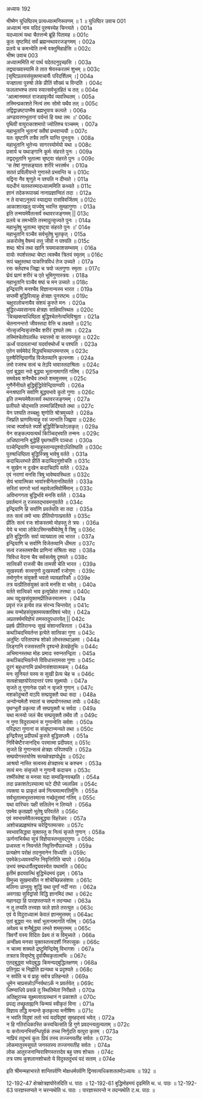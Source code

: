 अध्यायः 192

भीष्मेण युधिष्ठिरम् प्रत्यध्यात्मनिरूपणम् ॥ 1 ॥
युधिष्ठिर उवाच 	001  
अध्यात्मं नाम यदिदं पुरुषस्येह चिन्त्यते ।	001a  
यदध्यात्मं यथा चैतत्तन्मे ब्रूहि पितामह ॥	001c  
कुतः सृष्टमिदं सर्वं ब्रह्मन्स्थावरजङ्गमम् ।	002a  
प्रलये च कमभ्येति तन्मे वक्तुमिहार्हसि ॥	002c  
भीष्म उवाच 	003  
अध्यात्ममिति मां पार्थ यदेतदनुपृच्छसि ।	003a  
तद्व्याख्यास्यामि ते तात श्रेयस्करतमं शुभम् ॥	003c  
[सृष्टिप्रलयसंयुक्तमाचार्यैः परिदर्शितम् ।]	004a  
यज्ज्ञात्वा पुरुषो लेके प्रीतिं सौख्यं च विन्दति ।	004c  
फललाभश्च तस्य स्यात्सर्वभूतहितं च तत् ॥	004e  
\'आत्मानममलं राजन्नावृत्यैवं व्यवस्थितम् ।	005a  
तस्मिन्प्रकाशते नित्यं तमः सोमो यथैव तत् ॥	005c  
तद्विद्वान्नष्टपाप्मैष ब्रह्मभूयाय कल्पते ।	006a  
अण्डावरणभूतानां पर्यन्तं हि यथा तमः ॥\'	006c  
पृथिवी वायुराकाशमापो ज्योतिश्च पञ्चमम् ।	007a  
महाभूतानि भूतानां सर्वेषां प्रभवाप्ययौ ॥	007c  
यतः सृष्टानि तत्रैव तानि यान्ति पुनःपुनः ।	008a  
महाभूतानि भूतेभ्यः सागरस्योर्मयो यथा ॥	008c  
प्रसार्य च यथाङ्गानि कूर्मः संहरते पुनः ।	009a  
तद्वद्भूतानि भूतात्मा सृष्ट्वा संहरते पुनः ॥	009c  
\'स तेषां गुणसङ्घातः शरीरे भरतर्षभ ।	010a  
सततं प्रविलीयन्ते गुणास्ते प्रभवन्ति च ॥	010c  
यद्विना नैव शृणुते न पश्यति न दीप्यते ।	011a  
यदधीनं यतस्तस्मादध्यात्ममिति कथ्यते ॥	011c  
ज्ञानं तदेकरूपाख्यं नानाप्रज्ञान्वितं तदा ।	012a  
न ते वाचाऽनुरूपं स्याद्यया रासविवर्जितम् ॥	012c  
आकाशात्खलु याज्येषु भवन्ति सुमहागुणाः ।	013a  
इति तन्मयमेवैतत्सर्वं स्थावरजङ्गमम् ||	013c  
प्रलये च तमभ्येति तस्मादुत्सृज्यते पुनः ।	014a  
महाभूतेषु भूतात्मा सृष्ट्वा संहरते पुनः ॥\'	014e  
महाभूतानि पञ्चैव सर्वभूतेषु भूतकृत् ।	015a  
अकरोत्तेषु वैषम्यं तत्तु जीवो न पश्यति ॥	015c  
शब्दः श्रोत्रं तथा खानि त्रयमाकाशसम्भवम् ।	016a  
वायोः स्पर्शस्तथा चेष्टा त्वक्चैव त्रितयं स्मृतम् ॥	016c  
रूपं चक्षुस्तथा पाकस्त्रिविधं तेज उच्यते ।	017a  
रसः क्लेदश्च जिह्वा च त्रयो जलगुणाः स्मृताः ॥	017c  
घ्रेयं घ्राणं शरीरं च एते भूमिगुणास्त्रयः ।	018a  
महाभूतानि पञ्चैव षष्ठं च मन उच्यते ॥	018c  
इन्द्रियाणि मनश्चैव विज्ञानान्यस्य भारत ।	019a  
सप्तमी बुद्धिरित्याहुः क्षेत्रज्ञः पुनरष्टमः ॥	019c  
चक्षुरालोचनायैव संशयं कुरुते मनः ।	020a  
बुद्धिरध्यवसानाय क्षेत्रज्ञः साक्षिवत्स्थितः ॥	020c  
\'चिच्छक्त्याधिष्ठिता बुद्धिश्चेतनेत्यभिविश्रुता ।	021a  
चेतनानन्तरो जीवस्तदा वेत्ति च लक्ष्यते ॥	021c  
नोत्सृजन्विसृजंश्चैव शरीरं दृश्यते तमः ।	022a  
तस्मिंश्चेतोपलब्धिः स्यात्तमो वा सारयन्त्युत ॥	022c  
ऊर्ध्वं पादतलाभ्यां यदर्वाक्चोर्ध्वं च पश्यति ।	023a  
एतेन सर्वमेवेदं विद्ध्यभिव्याप्तमन्तरम् ॥	023c  
पुरुषैरिन्द्रियाणीह विजेतव्यानि कृत्स्नशः ।	024a  
तमो रजश्च सत्वं च तेऽपि भावास्तदाश्रिताः ॥	024c  
एतां बुद्ध्वा नरो बुद्ध्या भूतानामागतिं गतिम् ।	025a  
समवेक्ष्य शनैश्चैव लभते शममुत्तमम् ॥	025c  
गुणैर्नेनीयते बुद्धिर्बुद्धिरेवेन्द्रियाण्यपि ।	026a  
मनःषष्ठानि सर्वाणि बुद्ध्यभावे कुतो गुणाः ॥	026c  
इति तन्मयमेवैतत्सर्वं स्थावरजङ्गमम् ।	027a  
प्रलीयते चोद्भवति तस्मान्निर्दिश्यते तथा ॥	027c  
येन पश्यति तच्चक्षुः शृणोति श्रोत्रमुच्यते ।	028a  
जिघ्रति घ्राणमित्याहू रसं जानाति जिह्वया ॥	028c  
त्वचा स्पर्शयते स्पर्शं बुद्धिर्विक्रियतेऽसकृत् ।	029a  
येन सङ्कल्पयत्यर्थं किञ्चिद्भवति तन्मनः ॥	029c  
अधिष्ठानानि बुद्धेर्हि पृथगर्थानि पञ्चधा ।	030a  
पञ्चेन्द्रियाणि यान्याहुस्तान्यदृश्योऽधितिष्ठति ॥	030c  
पुरुषाधिष्ठिता बुद्धिस्त्रिषु भावेषु वर्तते ।	031a  
कदाचिल्लभते प्रीतिं कदाचिदनुशोचति ॥	031c  
न सुखेन न दुःखेन कदाचिदपि वर्तते ।	032a  
एवं नराणां मनसि त्रिषु भावेष्ववस्थिता ॥	032c  
सेयं भावात्मिका भावांस्त्रीनेतानतिवर्तते ।	033a  
सरितां सागरो भर्ता महावेलामिवोर्मिमान् ॥	033c  
अविभागगता बुद्धिर्भावे मनसि वर्तते ।	034a  
प्रवर्तमानं तु रजस्तद्भावमनुवर्तते ॥	034c  
इन्द्रियाणि हि सर्वाणि प्रवर्तयति सा तदा ।	035a  
ततः सत्वं तमो भावः प्रीतियोगात्प्रवर्तते ॥	035c  
प्रीतिः सत्वं रजः शोकस्तमो मोहस्तु ते त्रयः ।	036a  
येये च भावा लोकेऽस्मिन्सर्वेष्वेतेषु वै त्रिषु ॥	036c  
इति बुद्धिगतिः सर्वा व्याख्याता तव भारत ।	037a  
इन्द्रियाणि च सर्वाणि विजेतव्यानि धीमता ॥	037c  
सत्वं रजस्तमश्चैव प्राणिनां संश्रिताः सदा ।	038a  
त्रिविधा वेदना चैव सर्वसत्वेषु दृश्यते ॥	038c  
सात्विकी राजसी चैव तामसी चेति भारत ।	039a  
सुखस्पर्शः सत्त्वगुणो दुःखस्पर्शो रजोगुणः ।	039c  
तमोगुणेन संयुक्तौ भवतो व्यावहारिकौ ॥	039e  
तत्र यत्प्रीतिसंयुक्तं काये मनसि वा भवेत् ।	040a  
वर्तते सात्विको भाव इत्युपेक्षेत तत्तथा ॥	040c  
अथ यद्दुःखसंयुक्तमप्रीतिकरमात्मनः ।	041a  
प्रवृत्तं रज इत्येव तन्न संरभ्य चिन्तयेत् ॥	041c  
अथ यन्मोहसंयुक्तमव्यक्तविषयं भवेत् ।	042a  
अप्रतर्क्यमविज्ञेयं तमस्तदुपधारयेत् ||	042c  
प्रहर्षः प्रीतिरानन्दः सुखं संशान्तचित्तता ।	043a  
कथञ्चिदभिवर्तन्त इत्येते सात्विका गुणा ॥	043c  
अतुष्टिः परितापश्च शोको लोभस्तथाऽक्षमा ।	044a  
लिङ्गानि रजसस्तानि दृश्यन्ते हेत्वहेतुभिः ॥	044c  
अभिमानस्तथा मोहः प्रमादः स्वप्नतन्द्रिता ।	045a  
कथञ्चिदभिवर्तन्ते विविधास्तामसा गुणाः ॥	045c  
दूरगं बहुधागामि प्रार्थनासंशयात्मकम् ।	046a  
मनः सुनियतं यस्य स सुखी प्रेत्य चेह च ॥	046c  
सत्वक्षेत्रज्ञयोरेतदन्तरं पश्य सूक्ष्मयोः ।	047a  
सृजते तु गुणानेक एको न सृजते गुणान् ॥	047c  
मशकोदुम्बरौ वाऽपि सम्प्रयुक्तौ यथा सदा ।	048a  
अन्योन्यमेतौ स्यातां च सम्प्रयोगस्तथा तयोः ॥	048c  
पृथग्भूतौ प्रकृत्या तौ सम्प्रयुक्तौ च सर्वदा ।	049a  
यथा मत्स्यो जलं चैव सम्प्रयुक्तौ तथैव तौ ॥	049c  
न गुणा विदुरात्मानं स गुणान्वेत्ति सर्वशः ।	050a  
परिद्रष्टा गुणानां स संसृष्टान्मन्यते तथा ॥	050c  
इन्द्रियैस्तु प्रदीपार्थं कुरुते बुद्धिसप्तमैः ।	051a  
निर्विचेष्टैरजानद्भिः परमात्मा प्रदीपवत् ॥	051c  
सृजते हि गुणान्सत्वं क्षेत्रज्ञः परिपश्यति ।	052a  
सम्प्रयोगस्तयोरेष सत्वक्षेत्रज्ञयोर्ध्रुवः ॥	052c  
आश्रयो नास्ति सत्वस्य क्षेत्रज्ञस्य च कश्चन ।	053a  
सत्वं मनः संसृजते न गुणान्वै कदाचन ॥	053c  
रश्मींस्तेषां स मनसा यदा सम्यङ्नियच्छति ।	054a  
तदा प्रकाशतेऽस्यात्मा घटे दीपो ज्वलन्निव ॥	054c  
त्यक्त्वा यः प्राकृतं कर्म नित्यमात्मरतिर्मुनिः ।	055a  
सर्वभूतात्मभूस्तस्मात्स गच्छेदुत्तमां गतिम् ॥	055c  
यथा वारिचरः पक्षी सलिलेन न लिप्यते ।	056a  
एवमेव कृतप्रज्ञो भूतेषु परिवर्तते ॥	056c  
एवं स्वभावमेवैतत्स्वबुद्ध्या विहरेन्नरः ।	057a  
अशोचन्नप्रहृष्यंश्च चरेद्विगतमत्सरः ॥	057c  
स्वभावसिद्ध्या युक्तस्तु स नित्यं सृजते गुणान् ।	058a  
ऊर्णनाभिर्यथा सूत्रं विज्ञेयास्तन्तुवद्गुणाः ॥	058c  
प्रध्वस्ता न निवर्न्तते निवृत्तिर्नोपलभ्यते ।	059a  
प्रत्यक्षेण परोक्षं तदनुमानेन सिध्यति ॥	059c  
एवमेकेऽध्यवस्यन्ति निवृत्तिरिति चापरे ।	060a  
उभयं सम्प्रधार्यैतद्व्यवस्येत यथामति ॥	060c  
इतीमं हृदयग्रत्थिं बुद्धिभेदमयं दृढम् ।	061a  
विमुच्य सुखमासीत न शोचेच्छिन्नसंशयः ॥	061c  
मलिनाः प्राप्नुयुः शुद्धिं यथा पूर्णां नदीं नराः ।	062a  
अवगाह्य सुविद्वांसो विद्धि ज्ञानमिदं तथा ॥	062c  
महानद्या हि पारज्ञस्तप्यते न तदन्यथा ।	063a  
न तु तप्यति तत्त्वज्ञः फले ज्ञाते तरत्युत ॥	063c  
एवं ये विदुराध्यात्मं केवलं ज्ञानमुत्तमम् ॥	064ac  
एतां बुद्ध्वा नरः सर्वां भूतानामागतिं गतिम् ।	065a  
अवेक्ष्य च शनैर्बुद्ध्या लभते शममुत्तमम् ॥	065c  
त्रिवर्गो यस्य विदितः प्रेक्ष्य तं स विमुच्यते ।	066a  
अन्वीक्ष्य मनसा युक्तस्तत्त्वदर्शी निरुत्सुकः ॥	066c  
न चात्मा शक्यते द्रष्टुमिन्द्रियेषु विभागशः ।	067a  
तत्रतत्र विसृष्टेषु दुर्वार्येष्वकृतात्मभिः ॥	067c  
एतद्बुद्ध्वा भवेद्बुद्धः किमन्यद्बुद्धिलक्षणम् ।	068a  
प्रतिगृह्य च निह्नोति ह्यन्यथा च प्रदृश्यते ॥	068c  
न सर्पति च यं प्राहुः सर्वत्र प्रतिहन्यते ।	069a  
धूमेन चाप्रसन्नोऽग्निर्यथाऽर्कं न प्रवर्तयेत् ॥	069c  
धिष्ण्याधिपे प्रसन्ने तु स्थितिमेतां निरीक्षते ।	070a  
अतिक्षूराच्च सूक्ष्मत्वात्प्रस्थानं न प्रकाशते ॥	070c  
प्रपद्य तच्छ्रुताह्नानि चिन्मयं स्वीकृतं विना ।	071a  
विज्ञाय तद्धि मन्यन्ते कृतकृत्या मनीषिणः ॥	071c  
न भवति विदुषां ततो भयं यदविदुषां सुमहद्भयं भवेत् ।	072a  
न हि गतिरधिकास्ति कस्यचित्सति हि गुणे प्रवदन्त्यतुल्यताम् ॥	072c  
यः करोत्यनभिसन्धिपूर्वकं तच्च निर्णुदति यत्पुरा कृतम् ।	073a  
नाप्रियं तदुभयं कुतः प्रियं तस्य तज्जनयतीह सर्वतः ॥	073c  
लोकमातुरमसूयते जनस्तस्य तज्जनयतीह सर्वतः ।	074a  
लोक आतुरजनान्विराविणस्तत्तदेव बहु पश्य शोचतः ।	074c  
तत्र पश्य कुशलानशोचतो ये विदुस्तदुभयं पदं सताम् ॥ 	074e  

इति श्रीमन्महाभारते शान्तिपर्वणि मोक्षधर्मपर्वणि द्विनवत्यधिकशततमोऽध्यायः ॥ 192 ॥

12-192-47 क्षेत्रक्षेत्रज्ञयोरेतदिति ध. पाठः ॥ 12-192-61 बुद्धिमोहमयं दृढमिति थ. ध. पाठः ॥ 12-192-63 पारज्ञस्तप्यते न चरन्यथेति ध. पाठः । पारज्ञास्तरन्ते न तदन्यथेति ट.थ. पाठः ॥
